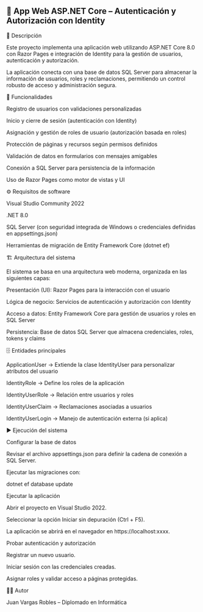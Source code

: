 ## 🔐 App Web ASP.NET Core – Autenticación y Autorización con Identity
📌 Descripción

Este proyecto implementa una aplicación web utilizando ASP.NET Core 8.0 con Razor Pages e integración de Identity para la gestión de usuarios, autenticación y autorización.

La aplicación conecta con una base de datos SQL Server para almacenar la información de usuarios, roles y reclamaciones, permitiendo un control robusto de acceso y administración segura.

🚀 Funcionalidades

Registro de usuarios con validaciones personalizadas

Inicio y cierre de sesión (autenticación con Identity)

Asignación y gestión de roles de usuario (autorización basada en roles)

Protección de páginas y recursos según permisos definidos

Validación de datos en formularios con mensajes amigables

Conexión a SQL Server para persistencia de la información

Uso de Razor Pages como motor de vistas y UI

⚙️ Requisitos de software

Visual Studio Community 2022

.NET 8.0

SQL Server (con seguridad integrada de Windows o credenciales definidas en appsettings.json)

Herramientas de migración de Entity Framework Core (dotnet ef)

🏗️ Arquitectura del sistema

El sistema se basa en una arquitectura web moderna, organizada en las siguientes capas:

Presentación (UI): Razor Pages para la interacción con el usuario

Lógica de negocio: Servicios de autenticación y autorización con Identity

Acceso a datos: Entity Framework Core para gestión de usuarios y roles en SQL Server

Persistencia: Base de datos SQL Server que almacena credenciales, roles, tokens y claims

🗄️ Entidades principales

ApplicationUser → Extiende la clase IdentityUser para personalizar atributos del usuario

IdentityRole → Define los roles de la aplicación

IdentityUserRole → Relación entre usuarios y roles

IdentityUserClaim → Reclamaciones asociadas a usuarios

IdentityUserLogin → Manejo de autenticación externa (si aplica)

▶️ Ejecución del sistema

Configurar la base de datos

Revisar el archivo appsettings.json para definir la cadena de conexión a SQL Server.

Ejecutar las migraciones con:

dotnet ef database update


Ejecutar la aplicación

Abrir el proyecto en Visual Studio 2022.

Seleccionar la opción Iniciar sin depuración (Ctrl + F5).

La aplicación se abrirá en el navegador en https://localhost:xxxx.

Probar autenticación y autorización

Registrar un nuevo usuario.

Iniciar sesión con las credenciales creadas.

Asignar roles y validar acceso a páginas protegidas.

🧑‍💻 Autor

Juan Vargas Robles – Diplomado en Informática
